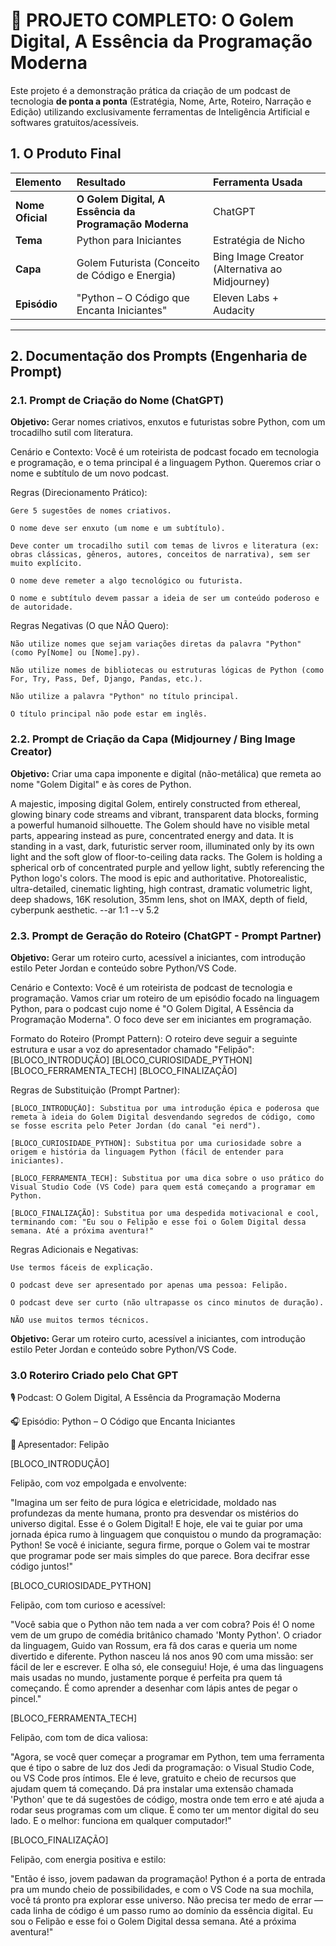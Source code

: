 

# 🤖 PROJETO COMPLETO: O Golem Digital, A Essência da Programação Moderna

Este projeto é a demonstração prática da criação de um podcast de tecnologia **de ponta a ponta** (Estratégia, Nome, Arte, Roteiro, Narração e Edição) utilizando exclusivamente ferramentas de Inteligência Artificial e softwares gratuitos/acessíveis.

## 1. O Produto Final

| Elemento | Resultado | Ferramenta Usada |
| :--- | :--- | :--- |
| **Nome Oficial** | **O Golem Digital, A Essência da Programação Moderna** | ChatGPT |
| **Tema** | Python para Iniciantes | Estratégia de Nicho |
| **Capa** | Golem Futurista (Conceito de Código e Energia) | Bing Image Creator (Alternativa ao Midjourney) |
| **Episódio** | "Python – O Código que Encanta Iniciantes" | Eleven Labs + Audacity |

---

## 2. Documentação dos Prompts (Engenharia de Prompt)

### 2.1. Prompt de Criação do Nome (ChatGPT)

**Objetivo:** Gerar nomes criativos, enxutos e futuristas sobre Python, com um trocadilho sutil com literatura.

Cenário e Contexto: Você é um roteirista de podcast focado em tecnologia e programação, e o tema principal é a linguagem Python. Queremos criar o nome e subtítulo de um novo podcast.

Regras (Direcionamento Prático):

    Gere 5 sugestões de nomes criativos.

    O nome deve ser enxuto (um nome e um subtítulo).

    Deve conter um trocadilho sutil com temas de livros e literatura (ex: obras clássicas, gêneros, autores, conceitos de narrativa), sem ser muito explícito.

    O nome deve remeter a algo tecnológico ou futurista.

    O nome e subtítulo devem passar a ideia de ser um conteúdo poderoso e de autoridade.

Regras Negativas (O que NÃO Quero):

    Não utilize nomes que sejam variações diretas da palavra "Python" (como Py[Nome] ou [Nome].py).

    Não utilize nomes de bibliotecas ou estruturas lógicas de Python (como For, Try, Pass, Def, Django, Pandas, etc.).

    Não utilize a palavra "Python" no título principal.

    O título principal não pode estar em inglês.


### 2.2. Prompt de Criação da Capa (Midjourney / Bing Image Creator)

**Objetivo:** Criar uma capa imponente e digital (não-metálica) que remeta ao nome "Golem Digital" e às cores de Python.

A majestic, imposing digital Golem, entirely constructed from ethereal, glowing binary code streams and vibrant, transparent data blocks, forming a powerful humanoid silhouette. The Golem should have no visible metal parts, appearing instead as pure, concentrated energy and data. It is standing in a vast, dark, futuristic server room, illuminated only by its own light and the soft glow of floor-to-ceiling data racks. The Golem is holding a spherical orb of concentrated purple and yellow light, subtly referencing the Python logo's colors. The mood is epic and authoritative. Photorealistic, ultra-detailed, cinematic lighting, high contrast, dramatic volumetric light, deep shadows, 16K resolution, 35mm lens, shot on IMAX, depth of field, cyberpunk aesthetic. --ar 1:1 --v 5.2


### 2.3. Prompt de Geração do Roteiro (ChatGPT - Prompt Partner)

**Objetivo:** Gerar um roteiro curto, acessível a iniciantes, com introdução estilo Peter Jordan e conteúdo sobre Python/VS Code.

Cenário e Contexto: Você é um roteirista de podcast de tecnologia e programação. Vamos criar um roteiro de um episódio focado na linguagem Python, para o podcast cujo nome é "O Golem Digital, A Essência da Programação Moderna". O foco deve ser em iniciantes em programação.

Formato do Roteiro (Prompt Pattern): O roteiro deve seguir a seguinte estrutura e usar a voz do apresentador chamado "Felipão": [BLOCO_INTRODUÇÃO] [BLOCO_CURIOSIDADE_PYTHON] [BLOCO_FERRAMENTA_TECH] [BLOCO_FINALIZAÇÃO]

Regras de Substituição (Prompt Partner):

    [BLOCO_INTRODUÇÃO]: Substitua por uma introdução épica e poderosa que remeta à ideia do Golem Digital desvendando segredos de código, como se fosse escrita pelo Peter Jordan (do canal "ei nerd").

    [BLOCO_CURIOSIDADE_PYTHON]: Substitua por uma curiosidade sobre a origem e história da linguagem Python (fácil de entender para iniciantes).

    [BLOCO_FERRAMENTA_TECH]: Substitua por uma dica sobre o uso prático do Visual Studio Code (VS Code) para quem está começando a programar em Python.

    [BLOCO_FINALIZAÇÃO]: Substitua por uma despedida motivacional e cool, terminando com: "Eu sou o Felipão e esse foi o Golem Digital dessa semana. Até a próxima aventura!"

Regras Adicionais e Negativas:

    Use termos fáceis de explicação.

    O podcast deve ser apresentado por apenas uma pessoa: Felipão.

    O podcast deve ser curto (não ultrapasse os cinco minutos de duração).

    NÃO use muitos termos técnicos.

**Objetivo:** Gerar um roteiro curto, acessível a iniciantes, com introdução estilo Peter Jordan e conteúdo sobre Python/VS Code.

### 3.0 Roteriro Criado pelo Chat GPT
 🎙️ Podcast: O Golem Digital, A Essência da Programação Moderna


🎧 Episódio: Python – O Código que Encanta Iniciantes


🎤 Apresentador: Felipão

[BLOCO_INTRODUÇÃO]

Felipão, com voz empolgada e envolvente:

"Imagina um ser feito de pura lógica e eletricidade, moldado nas profundezas da mente humana, pronto pra desvendar os mistérios do universo digital. Esse é o Golem Digital! E hoje, ele vai te guiar por uma jornada épica rumo à linguagem que conquistou o mundo da programação: Python! Se você é iniciante, segura firme, porque o Golem vai te mostrar que programar pode ser mais simples do que parece. Bora decifrar esse código juntos!"

[BLOCO_CURIOSIDADE_PYTHON]

Felipão, com tom curioso e acessível:

"Você sabia que o Python não tem nada a ver com cobra? Pois é! O nome vem de um grupo de comédia britânico chamado 'Monty Python'. O criador da linguagem, Guido van Rossum, era fã dos caras e queria um nome divertido e diferente. Python nasceu lá nos anos 90 com uma missão: ser fácil de ler e escrever. E olha só, ele conseguiu! Hoje, é uma das linguagens mais usadas no mundo, justamente porque é perfeita pra quem tá começando. É como aprender a desenhar com lápis antes de pegar o pincel."

[BLOCO_FERRAMENTA_TECH]

Felipão, com tom de dica valiosa:

"Agora, se você quer começar a programar em Python, tem uma ferramenta que é tipo o sabre de luz dos Jedi da programação: o Visual Studio Code, ou VS Code pros íntimos. Ele é leve, gratuito e cheio de recursos que ajudam quem tá começando. Dá pra instalar uma extensão chamada 'Python' que te dá sugestões de código, mostra onde tem erro e até ajuda a rodar seus programas com um clique. É como ter um mentor digital do seu lado. E o melhor: funciona em qualquer computador!"

[BLOCO_FINALIZAÇÃO]

Felipão, com energia positiva e estilo:

"Então é isso, jovem padawan da programação! Python é a porta de entrada pra um mundo cheio de possibilidades, e com o VS Code na sua mochila, você tá pronto pra explorar esse universo. Não precisa ter medo de errar — cada linha de código é um passo rumo ao domínio da essência digital. Eu sou o Felipão e esse foi o Golem Digital dessa semana. Até a próxima aventura!" 
